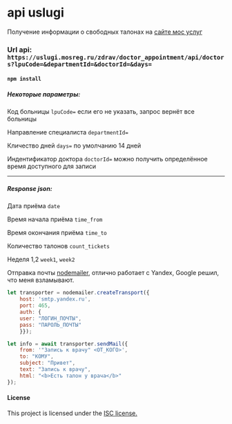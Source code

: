 # api uslugi
Получение информации о свободных талонах на [сайте мос услуг](https://uslugi.mosreg.ru)
### Url api: `https://uslugi.mosreg.ru/zdrav/doctor_appointment/api/doctors?lpuCode=&departmentId=&doctorId=&days=`

#### `npm install`

##### Некоторые параметры:
Код больницы `lpuCode=` если его не указать, запрос вернёт все больницы

Направление специалиста `departmentId=`

Кличество дней  `days=` по умолчанию 14 дней

Индентификатор доктора `doctorId=` можно получить определённое время доступного для записи

------------

##### Response json:
Дата приёма `date`

Время начала приёма `time_from`

Время окончания приёма `time_to`

Количество талонов `count_tickets` 

Неделя 1,2  `week1`, `week2`

Отправка почты [nodemailer](https://nodemailer.com/about/ "nodemailer"), отлично работает с Yandex, Google решил, что меня взламывают.

```javascript
let transporter = nodemailer.createTransport({
	host: 'smtp.yandex.ru',
	port: 465,
	auth: {
	user: "ЛОГИН_ПОЧТЫ",
	pass: "ПАРОЛЬ_ПОЧТЫ"
	}});
```

```javascript
let info = await transporter.sendMail({
	from: '"Запись к врачу" <ОТ_КОГО>',
	to: "КОМУ",
	subject: "Привет", 
	text: "Запись к врачу", 
	html: "<b>Есть талон у врача</b>"
});
```
#### License
This project is licensed under the [ISC license.](https://opensource.org/licenses/ISC)
